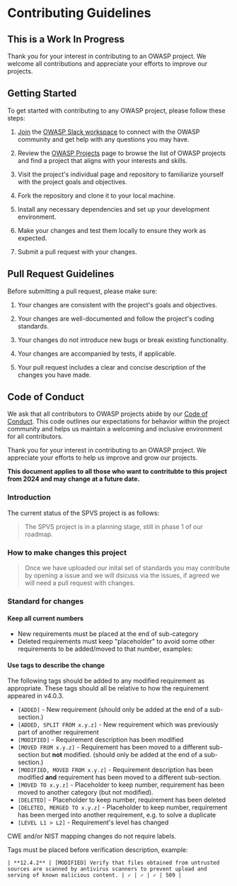 # Contributing Guidelines
## This is a Work In Progress
Thank you for your interest in contributing to an OWASP project. We welcome all contributions and appreciate your efforts to improve our projects.

## Getting Started

To get started with contributing to any OWASP project, please follow these steps:

1. [Join](http://owasp.org/slack/invite) the [OWASP Slack workspace](https://owasp.slack.com) to connect with the OWASP community and get help with any questions you may have.

2. Review the [OWASP Projects](https://owasp.org/projects/) page to browse the list of OWASP projects and find a project that aligns with your interests and skills.

3. Visit the project's individual page and repository to familiarize yourself with the project goals and objectives.

4. Fork the repository and clone it to your local machine.

5. Install any necessary dependencies and set up your development environment.

6. Make your changes and test them locally to ensure they work as expected.

7. Submit a pull request with your changes.

## Pull Request Guidelines

Before submitting a pull request, please make sure:

1. Your changes are consistent with the project's goals and objectives.

2. Your changes are well-documented and follow the project's coding standards.

3. Your changes do not introduce new bugs or break existing functionality.

4. Your changes are accompanied by tests, if applicable.

5. Your pull request includes a clear and concise description of the changes you have made.

## Code of Conduct

We ask that all contributors to OWASP projects abide by our [Code of Conduct](https://owasp.org/www-policy/operational/code-of-conduct). This code outlines our expectations for behavior within the project community and helps us maintain a welcoming and inclusive environment for all contributors.

Thank you for your interest in contributing to an OWASP project. We appreciate your efforts to help us improve and grow our projects.

**This document applies to all those who want to contritubte to this project from 2024 and may change at a future date.**

<!--

## General description

open issue > discuss, if agreed > pull request


## Versions

for what versions what kind of changes are allowed

definition of breaking change


## Opening issue

expectation from issue


## Pull-request

expectation from PR
-->

### Introduction

The current status of the SPVS project is as follows:

> The SPVS project is in a planning stage, still in phase 1 of our roadmap.


### How to make changes this project

> Once we have uploaded our inital set of standards you may contribute by opening a issue and we will dsicuss via the issues, if agreed we will need a pull request with changes.

### Standard for changes

#### Keep all current numbers

* New requirements must be placed at the end of sub-category
* Deleted requirements must keep "placeholder" to avoid some other requirements to be added/moved to that number, examples:


#### Use tags to describe the change

The following tags should be added to any modified requirement as appropriate. These tags should all be relative to how the requirement appeared in v4.0.3.

* `[ADDED]` - New requirement (should only be added at the end of a sub-section.)
* `[ADDED, SPLIT FROM x.y.z]` - New requirement which was previously part of another requirement
* `[MODIFIED]` - Requirement description has been modified
* `[MOVED FROM x.y.z]` - Requirement has been moved to a different sub-section but **not** modified. (should only be added at the end of a sub-section.)
* `[MODIFIED, MOVED FROM x.y.z]` - Requirement description has been modified **and** requirement has been moved to a different sub-section.
* `[MOVED TO x.y.z]` - Placeholder to keep number, requirement has been moved to another category (but not modified).
* `[DELETED]` - Placeholder to keep number, requirement has been deleted
* `[DELETED, MERGED TO x.y.z]` - Placeholder to keep number, requirement has been merged into another requirement, e.g. to solve a duplicate
* `[LEVEL L1 > L2]` - Requirement's level has changed

CWE and/or NIST mapping changes do not require labels.

Tags must be placed before verification description, example:

```
| **12.4.2** | [MODIFIED] Verify that files obtained from untrusted sources are scanned by antivirus scanners to prevent upload and serving of known malicious content. | ✓ | ✓ | ✓ | 509 |
```
